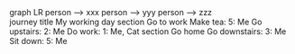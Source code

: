 <div class="mermaid">
graph LR
person --> xxx
person --> yyy
person --> zzz
</div>


<div class="mermaid">
journey
    title My working day
    section Go to work
      Make tea: 5: Me
      Go upstairs: 2: Me
      Do work: 1: Me, Cat
    section Go home
      Go downstairs: 3: Me
      Sit down: 5: Me
</div>
